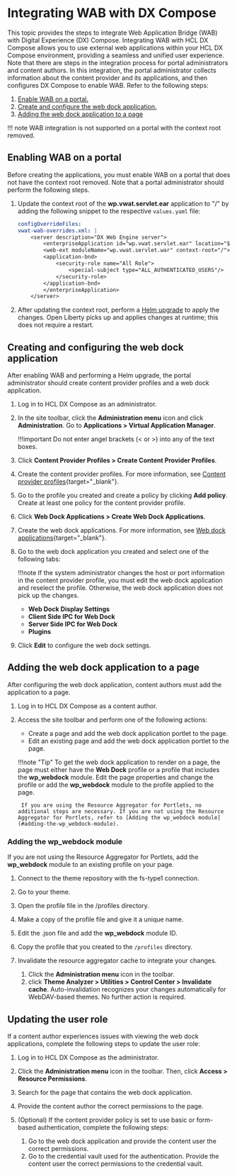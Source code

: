 # Integrating WAB with DX Compose

This topic provides the steps to integrate Web Application Bridge (WAB) with Digital Experience (DX) Compose. Integrating WAB with HCL DX Compose allows you to use external web applications within your HCL DX Compose environment, providing a seamless and unified user experience. Note that there are steps in the integration process for portal administrators and content authors. In this integration, the portal administrator collects information about the content provider and its applications, and then configures DX Compose to enable WAB. Refer to the following steps:

1. [Enable WAB on a portal.](#enabling-wab-on-a-portal)
2. [Create and configure the web dock application.](#creating-and-configuring-the-web-dock-application)
3. [Adding the web dock application to a page](#adding-the-web-dock-application-to-a-page)

!!! note
    WAB integration is not supported on a portal with the context root removed.

## Enabling WAB on a portal

Before creating the applications, you must enable WAB on a portal that does not have the context root removed. Note that a portal administrator should perform the following steps.

1. Update the context root of the **wp.vwat.servlet.ear** application to "/" by adding the following snippet to the respective `values.yaml` file:

    ```yaml
    configOverrideFiles:
    vwat-wab-overrides.xml: |
        <server description="DX Web Engine server"> 
            <enterpriseApplication id="wp.vwat.servlet.ear" location="${server.config.dir}/resources/portlets/VwatReverseProxyServlet.ear" name="wp.vwat.servlet.ear" startAfterRef="engine-ear">
            <web-ext moduleName="wp.vwat.servlet.war" context-root="/"></web-ext>
            <application-bnd>
                <security-role name="All Role">
                    <special-subject type="ALL_AUTHENTICATED_USERS"/>
                </security-role>
            </application-bnd>
            </enterpriseApplication>
        </server>
    ```

2. After updating the context root, perform a [Helm upgrade](../working_with_compose/helm_upgrade_values.md) to apply the changes. Open Liberty picks up and applies changes at runtime; this does not require a restart.

## Creating and configuring the web dock application

After enabling WAB and performing a Helm upgrade, the portal administrator should create content provider profiles and a web dock application.

1.  Log in to HCL DX Compose as an administrator.

2.  In the site toolbar, click the **Administration menu** icon and click **Administration**. Go to **Applications > Virtual Application Manager**.

    !!!important
        Do not enter angel brackets (< or >) into any of the text boxes.

3.  Click **Content Provider Profiles > Create Content Provider Profiles**.

4.  Create the content provider profiles. For more information, see [Content provider profiles](https://opensource.hcltechsw.com/digital-experience/latest/extend_dx/integration/wab/wab/h_wab_provider/){target="_blank"}.

5.  Go to the profile you created and create a policy by clicking **Add policy**. Create at least one policy for the content provider profile.

6.  Click **Web Dock Applications > Create Web Dock Applications**.

7.  Create the web dock applications. For more information, see [Web dock applications](https://opensource.hcltechsw.com/digital-experience/latest/extend_dx/integration/wab/wab/h_wab_dock/){target="_blank"}.

8. Go to the web dock application you created and select one of the following tabs:

    !!!note
        If the system administrator changes the host or port information in the content provider profile, you must edit the web dock application and reselect the profile. Otherwise, the web dock application does not pick up the changes.

    -   **Web Dock Display Settings**
    -   **Client Side IPC for Web Dock**
    -   **Server Side IPC for Web Dock**
    -   **Plugins**

9. Click **Edit** to configure the web dock settings.

## Adding the web dock application to a page

After configuring the web dock application, content authors must add the application to a page.

1. Log in to HCL DX Compose as a content author. 

2. Access the site toolbar and perform one of the following actions:

    -  Create a page and add the web dock application portlet to the page.
    -  Edit an existing page and add the web dock application portlet to the page.
    
    !!!note "Tip"
        To get the web dock application to render on a page, the page must either have the **Web Dock** profile or a profile that includes the **wp_webdock** module. Edit the page properties and change the profile or add the **wp_webdock** module to the profile applied to the page.

        If you are using the Resource Aggregator for Portlets, no additional steps are necessary. If you are not using the Resource Aggregator for Portlets, refer to [Adding the wp_webdock module](#adding-the-wp_webdock-module).

### Adding the wp_webdock module

If you are not using the Resource Aggregator for Portlets, add the **wp_webdock** module to an existing profile on your page.

1.  Connect to the theme repository with the fs-type1 connection.
2.  Go to your theme.
3.  Open the profile file in the /profiles directory.
4.  Make a copy of the profile file and give it a unique name.
5.  Edit the .json file and add the **wp_webdock** module ID.
6.  Copy the profile that you created to the `/profiles` directory.
7.  Invalidate the resource aggregator cache to integrate your changes. 

    1. Click the **Administration menu** icon in the toolbar.
    2. click **Theme Analyzer > Utilities > Control Center > Invalidate cache**. 
        Auto-invalidation recognizes your changes automatically for WebDAV-based themes. No further action is required.

## Updating the user role

If a content author experiences issues with viewing the web dock applications, complete the following steps to update the user role:

1.  Log in to HCL DX Compose as the administrator.

2.  Click the **Administration menu** icon in the toolbar. Then, click **Access > Resource Permissions**.

3.  Search for the page that contains the web dock application.

4.  Provide the content author the correct permissions to the page.

5.  (Optional) If the content provider policy is set to use basic or form-based authentication, complete the following steps:

    1.  Go to the web dock application and provide the content user the correct permissions.
    2.  Go to the credential vault used for the authentication. Provide the content user the correct permissions to the credential vault.